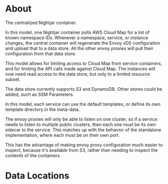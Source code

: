 # About

The centralized Nightjar container.

In this model, one Nightjar container polls AWS Cloud Map for a list of known namespace IDs.  Whenever a namespace, service, or instance changes, the central container will regenerate the Envoy xDS configuration and upload that to a data store.  All the other envoy proxies will pull their configuration from that data store.

This model allows for limiting access to Cloud Map from service containers, and for limiting the API calls made against Cloud Map.  The instances will now need read access to the data store, but only to a limited resource subset.

The data store currently supports S3 and DynamoDB.  Other stores could be added, such as SSM Parameters.

In this model, each service can use the default templates, or define its own template directory in the meta-data.

The envoy proxies will only be able to listen on one cluster, so if a service needs to listen to multiple public clusters, then each one must be its own sidecar to the service.  This matches up with the behavior of the standalone implementation, where each must be on their own port.

This has the advantage of making envoy proxy configuration much easier to inspect, because it's available from S3, rather than needing to inspect the contents of the containers.


# Data Locations


